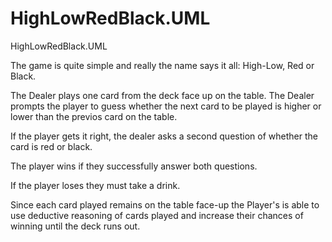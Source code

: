 HighLowRedBlack.UML
===================

HighLowRedBlack.UML

The game is quite simple and really the name says it all: High-Low, Red or Black.

The Dealer plays one card from the deck face up on the table. The Dealer prompts the player to guess whether the next card to be played is higher or lower than the previos card on the table. 

If the player gets it right, the dealer asks a second question of whether the card is red or black. 

The player wins if they successfully answer both questions.

If the player loses they must take a drink.

Since each card played remains on the table face-up the Player's is able to use deductive reasoning of cards played and increase their chances of winning until the deck runs out. 
